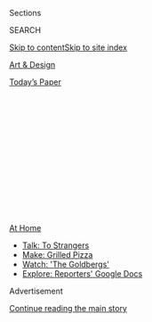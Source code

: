 <div id="app">

<div>

<div>

<div>

<div class="NYTAppHideMasthead css-1q2w90k e1suatyy0">

<div class="section css-ui9rw0 e1suatyy2">

<div class="css-eph4ug er09x8g0">

<div class="css-6n7j50">

</div>

<span class="css-1dv1kvn">Sections</span>

<div class="css-10488qs">

<span class="css-1dv1kvn">SEARCH</span>

</div>

[Skip to content](#site-content)[Skip to site index](#site-index)

</div>

<div id="masthead-section-label" class="css-1wr3we4 eaxe0e00">

[Art &
Design](https://www.nytimes.com/section/arts/design)

</div>

<div class="css-10698na e1huz5gh0">

</div>

</div>

<div id="masthead-bar-one" class="section hasLinks css-15hmgas e1csuq9d3">

<div class="css-uqyvli e1csuq9d0">

</div>

<div class="css-1uqjmks e1csuq9d1">

</div>

<div class="css-9e9ivx">

[](https://myaccount.nytimes.com/auth/login?response_type=cookie&client_id=vi)

</div>

<div class="css-1bvtpon e1csuq9d2">

[Today’s
Paper](https://www.nytimes.com/section/todayspaper)

</div>

</div>

</div>

</div>

<div data-aria-hidden="false">

<div id="site-content" data-role="main">

<div>

<div class="css-1aor85t" style="opacity:0.000000001;z-index:-1;visibility:hidden">

<div class="css-1hqnpie">

<div class="css-epjblv">

<span class="css-17xtcya">[Art &
Design](/section/arts/design)</span><span class="css-x15j1o">|</span><span class="css-fwqvlz">Sotheby’s
Reports $2.5 Billion in
Sales</span>

</div>

<div class="css-k008qs">

<div class="css-1iwv8en">

<span class="css-18z7m18"></span>

<div>

</div>

</div>

<span class="css-1n6z4y">https://nyti.ms/2XmjQKv</span>

<div class="css-1705lsu">

<div class="css-4xjgmj">

<div class="css-4skfbu" data-role="toolbar" data-aria-label="Social Media Share buttons, Save button, and Comments Panel with current comment count" data-testid="share-tools">

  - 
  - 
  - 
  - 
    
    <div class="css-6n7j50">
    
    </div>

  - 

</div>

</div>

</div>

</div>

</div>

</div>

<div id="NYT_TOP_BANNER_REGION" class="css-13pd83m">

<div>

<div id="maps-athome-menu" class="section interactive-content interactive-size-medium css-1edisqu">

<div class="css-17ih8de interactive-body">

<div class="at-home-nav__innerContainer">

<div class="at-home-nav__title">

[At
Home](https://www.nytimes.com/spotlight/at-home?action=click&pgtype=Article&state=default&region=TOP_BANNER&context=at_home_menu)

</div>

  - [Talk: To
    Strangers](https://www.nytimes.com/2020/08/03/well/family/the-benefits-of-talking-to-strangers.html?action=click&pgtype=Article&state=default&region=TOP_BANNER&context=at_home_menu)
  - [Make: Grilled
    Pizza](https://www.nytimes.com/2020/08/01/at-home/coronavirus-make-pizza-on-a-grill.html?action=click&pgtype=Article&state=default&region=TOP_BANNER&context=at_home_menu)
  - [Watch: 'The
    Goldbergs'](https://www.nytimes.com/2020/07/31/arts/television/goldbergs-abc-stream.html?action=click&pgtype=Article&state=default&region=TOP_BANNER&context=at_home_menu)
  - [Explore: Reporters' Google
    Docs](https://www.nytimes.com/interactive/2020/at-home/even-more-reporters-editors-diaries-lists-recommendations.html?action=click&pgtype=Article&state=default&region=TOP_BANNER&context=at_home_menu)

</div>

</div>

</div>

</div>

</div>

<div id="top-wrapper" class="css-1sy8kpn">

<div id="top-slug" class="css-l9onyx">

Advertisement

</div>

[Continue reading the main
story](#after-top)

<div class="ad top-wrapper" style="text-align:center;height:100%;display:block;min-height:250px">

<div id="top" class="place-ad" data-position="top" data-size-key="top">

</div>

</div>

<div id="after-top">

</div>

</div>

<div>

<div id="sponsor-wrapper" class="css-1hyfx7x">

<div id="sponsor-slug" class="css-19vbshk">

Supported by

</div>

[Continue reading the main
story](#after-sponsor)

<div id="sponsor" class="ad sponsor-wrapper" style="text-align:center;height:100%;display:block">

</div>

<div id="after-sponsor">

</div>

</div>

<div class="css-186x18t">

</div>

<div class="css-1vkm6nb ehdk2mb0">

# Sotheby’s Reports $2.5 Billion in Sales

</div>

The auction house says that figure reflects a “resilient” market amid
the coronavirus. But it represents a 25 percent decrease in auction
sales, analysts say.

<div class="css-79elbk" data-testid="photoviewer-wrapper">

<div class="css-z3e15g" data-testid="photoviewer-wrapper-hidden">

</div>

<div class="css-1a48zt4 ehw59r15" data-testid="photoviewer-children">

![<span class="css-16f3y1r e13ogyst0" data-aria-hidden="true">A Richter
painting at a preview for “Rembrandt to Richter,” a Sotheby’s sale last
week which was technically the first major live offering in London since
the coronavirus
lockdown.</span><span class="css-cnj6d5 e1z0qqy90" itemprop="copyrightHolder"><span class="css-1ly73wi e1tej78p0">Credit...</span><span><span>Dylan
Martinez/Reuters</span></span></span>](https://static01.nyt.com/images/2020/08/03/arts/03sothebys-item1/merlin_174893130_1ccab391-c36b-422c-a050-7fbfd43e0b1e-articleLarge.jpg?quality=75&auto=webp&disable=upscale)

</div>

</div>

<div class="css-18e8msd">

<div class="css-vp77d3 epjyd6m0">

<div class="css-1baulvz">

By <span class="css-1baulvz last-byline" itemprop="name">Scott
Reyburn</span>

</div>

</div>

  - Aug. 3,
    2020

  - 
    
    <div class="css-4xjgmj">
    
    <div class="css-d8bdto" data-role="toolbar" data-aria-label="Social Media Share buttons, Save button, and Comments Panel with current comment count" data-testid="share-tools">
    
      - 
      - 
      - 
      - 
        
        <div class="css-6n7j50">
        
        </div>
    
      - 
    
    </div>
    
    </div>

</div>

</div>

<div class="section meteredContent css-1r7ky0e" name="articleBody" itemprop="articleBody">

<div class="css-1fanzo5 StoryBodyCompanionColumn">

<div class="css-53u6y8">

Sotheby’s, the international auction house bought in 2019 by the
telecommunications magnate [Patrick
Drahi](https://www.nytimes.com/2019/06/17/business/sothebys-patrick-drahi-bidfair.html),
reported Monday that it has sold $2.5 billion of art and collectibles so
far this year.

The figures include more than $285 million from online-only auctions and
$575 million in private sales. “The art and luxury markets have proven
to be incredibly resilient, and demand for quality across categories is
unabated,” Charles F. Stewart, Sotheby’s chief executive, said in the
statement, acknowledging the challenge of selling
[high-end](https://www.nytimes.com/2020/07/10/your-money/auctions-wealth-coronavirus.html)inventory
during the coronavirus pandemic.

As a privately held company — like its rival international auction
houses Christie’s, Phillips and Bonhams — Sotheby’s is under no
obligation to release sales figures. It did not divulge in its official
release **** how these figures compared to the same seven-month period
**** last year, nor what profit or loss the company made.

According to data independently compiled by [Pi-eX](https://pi-ex.co/),
a London-based art market analytics company, Sotheby’s sales from
relatively low-value online-only auctions from January through July were
up 540 percent this year, but [live
auctions](https://www.nytimes.com/2020/05/29/arts/design/sothebys-remote-auctions-coronavirus.html)
of $1.6 billion were down 42 percent, resulting in an overall fall of 25
percent in auction sales. Christie’s equivalent [online and
live](https://www.nytimes.com/2020/07/10/arts/design/christies-auction.html)
sales declined by 53 percent, according to Pi-eX.

</div>

</div>

<div class="css-1fanzo5 StoryBodyCompanionColumn">

<div class="css-53u6y8">

“Auction houses release detailed sales information to remind, at times
like this, buyers and consignors that the art market is open for
business,” said Doug Woodham, a former Christie’s president of the
Americas who is now a managing partner of the New York-based company Art
Fiduciary Advisors. “It’s impressive how Sotheby’s has been able to
scrabble together so many sales. Because they’re owned by a telecoms
magnate, they seemed to innovate faster than their competitors.”

The art market, like so much of the global economy, has been profoundly
affected by the Covid-19 crisis. Numerous art fairs and auctions have
been either canceled or converted to an online-only format. So far this
year, Sotheby’s has held more than 180 online auctions, including the
single-lot sale in May of a pair of Michael Jordan’s [game-worn Nike
sneakers](https://www.nytimes.com/2020/05/18/sports/air-jordan-sneakers-auction-record.html),
which sold for $560,000, more than three times the pre-sale
estimate.

<div class="css-79elbk" data-testid="photoviewer-wrapper">

<div class="css-z3e15g" data-testid="photoviewer-wrapper-hidden">

</div>

<div class="css-1a48zt4 ehw59r15" data-testid="photoviewer-children">

<div class="css-zgakxe erfvjey0">

<span class="css-1ly73wi e1tej78p0">Image</span>

<div class="css-zjzyr8">

<div data-testid="lazyimage-container" style="height:549.0666666666667px">

</div>

</div>

</div>

<span class="css-16f3y1r e13ogyst0" data-aria-hidden="true">Patrick
Drahi, whose BidFair USA acquired Sotheby’s last year in a leveraged
buyout for $3.7
billion.</span><span class="css-cnj6d5 e1z0qqy90" itemprop="copyrightHolder"><span class="css-1ly73wi e1tej78p0">Credit...</span><span>Pool
photo by Ian Langsdon</span></span>

</div>

</div>

“Sotheby’s has been the major innovator in applying digital technologies
into the auction space,” said Daniel Langer, the chief executive of the
luxury strategy consultancy Équité.

In recent years, live evening auctions of high-value Impressionist,
modern and contemporary art have been the prime revenue generators for
international auction houses. Sotheby’s canceled its marquee May evening
sales in New York, which last year grossed $692 million. These were
replaced in June by a new high-tech hybrid “[multicamera global
livestream”](https://www.nytimes.com/2020/06/30/arts/design/sothebys-online-auction.html)
auction that took in $363.2 million.

</div>

</div>

<div class="css-1fanzo5 StoryBodyCompanionColumn">

<div class="css-53u6y8">

“The growth of online sales is impressive, but the key issue for
Sotheby’s as well as the other auction houses is the drop in revenue
from live auctions,” said Christine Bouron, the chief executive of
Pi-eX. “Online sales on average still bring much lower revenue.”

Mr. Drahi’s BidFair USA acquired Sotheby’s last year in a leveraged
buyout for $3.7 billion, [borrowing $1.1
billion](https://www.gazette-drouot.com/article/the-new-sotheby-s-is-coming/11785)
to finance the acquisition. Before the pandemic reduced turnover from
live sales, the 276-year-old auction house had a net [loss of $71.2
million](https://www.sothebys.com/content/dam/sothebys/PDFs/Sothebys-Annual-Report-12.31.2019.pdf)
last year. Mr. Drahi, who has a reputation for cost-cutting, reassured
investors he would reach at least [$66 million in
savings](https://www.bloomberg.com/news/articles/2019-11-01/billionaire-s-light-touch-approach-at-sotheby-s-faces-first-test),
Bloomberg News has reported.

“Every major auction house has huge infrastructure costs associated with
running their business,” said Mr. Woodham, the former Christie’s
executive. “Because so many of these costs are fixed in the short term,
when revenue declines, say 30 percent, profits plummet much more.”

</div>

</div>

</div>

<div>

</div>

<div>

</div>

<div>

</div>

<div>

<div id="bottom-wrapper" class="css-1ede5it">

<div id="bottom-slug" class="css-l9onyx">

Advertisement

</div>

[Continue reading the main
story](#after-bottom)

<div id="bottom" class="ad bottom-wrapper" style="text-align:center;height:100%;display:block;min-height:90px">

</div>

<div id="after-bottom">

</div>

</div>

</div>

</div>

</div>

## Site Index

<div>

</div>

## Site Information Navigation

  - [© <span>2020</span> <span>The New York Times
    Company</span>](https://help.nytimes.com/hc/en-us/articles/115014792127-Copyright-notice)

<!-- end list -->

  - [NYTCo](https://www.nytco.com/)
  - [Contact
    Us](https://help.nytimes.com/hc/en-us/articles/115015385887-Contact-Us)
  - [Work with us](https://www.nytco.com/careers/)
  - [Advertise](https://nytmediakit.com/)
  - [T Brand Studio](http://www.tbrandstudio.com/)
  - [Your Ad
    Choices](https://www.nytimes.com/privacy/cookie-policy#how-do-i-manage-trackers)
  - [Privacy](https://www.nytimes.com/privacy)
  - [Terms of
    Service](https://help.nytimes.com/hc/en-us/articles/115014893428-Terms-of-service)
  - [Terms of
    Sale](https://help.nytimes.com/hc/en-us/articles/115014893968-Terms-of-sale)
  - [Site
    Map](https://spiderbites.nytimes.com)
  - [Help](https://help.nytimes.com/hc/en-us)
  - [Subscriptions](https://www.nytimes.com/subscription?campaignId=37WXW)

</div>

</div>

</div>

</div>
